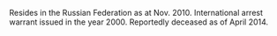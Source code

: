  Resides in the Russian Federation as at Nov. 2010. International arrest 
warrant issued in the year 2000. Reportedly deceased as of April 2014. 
